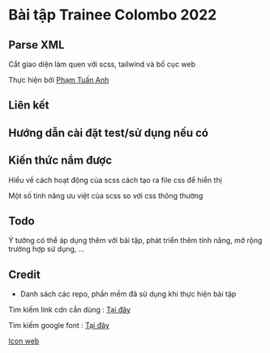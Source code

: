 # Bài tập Trainee Colombo 2022

## Parse XML

Cắt giao diện làm quen với scss, tailwind và bố cục web

Thực hiện bởi [Phạm Tuấn Anh](https://github.com/TuanAnh0907)

## Liên kết

## Hướng dẫn cài đặt test/sử dụng nếu có

## Kiến thức nắm được

Hiểu về cách hoạt động của scss cách tạo ra file css để hiển thị

Một số tính năng ưu việt của scss so với css thông thường

## Todo

Ý tưởng có thể áp dụng thêm với bài tập, phát triển thêm tính năng, mở rộng trường hợp sử dụng, ...

## Credit

- Danh sách các repo, phần mềm đã sử dụng khi thực hiện bài tập

Tìm kiếm link cdn cần dùng : [Tại đây](https://cdnjs.com)

Tìm kiếm google font : [Tại đây](https://fonts.google.com)

[Icon web](https://fontawesome.com/)
